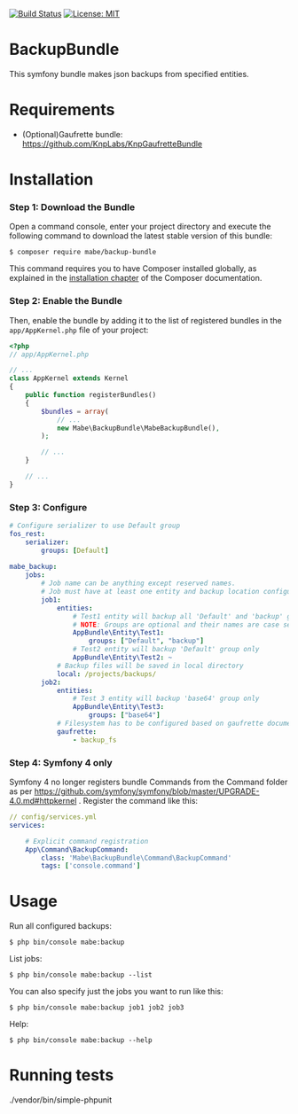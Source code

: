[![Build Status](https://travis-ci.org/mbeineris/BackupBundle.svg?branch=master)](https://travis-ci.org/mbeineris/BackupBundle) [![License: MIT](https://img.shields.io/badge/License-MIT-yellow.svg)](https://opensource.org/licenses/MIT)
# BackupBundle

This symfony bundle makes json backups from specified entities.

Requirements
============
- (Optional)Gaufrette bundle: https://github.com/KnpLabs/KnpGaufretteBundle

Installation
============

### Step 1: Download the Bundle

Open a command console, enter your project directory and execute the
following command to download the latest stable version of this bundle:

```console
$ composer require mabe/backup-bundle
```

This command requires you to have Composer installed globally, as explained
in the [installation chapter](https://getcomposer.org/doc/00-intro.md)
of the Composer documentation.

### Step 2: Enable the Bundle

Then, enable the bundle by adding it to the list of registered bundles
in the `app/AppKernel.php` file of your project:

```php
<?php
// app/AppKernel.php

// ...
class AppKernel extends Kernel
{
    public function registerBundles()
    {
        $bundles = array(
            // ...
            new Mabe\BackupBundle\MabeBackupBundle(),
        );

        // ...
    }

    // ...
}
```

### Step 3: Configure

```yml
# Configure serializer to use Default group
fos_rest:
    serializer:
        groups: [Default]
        
mabe_backup:
    jobs:
        # Job name can be anything except reserved names.
        # Job must have at least one entity and backup location configured.
        job1:
            entities:
                # Test1 entity will backup all 'Default' and 'backup' groups
                # NOTE: Groups are optional and their names are case sensitive
                AppBundle\Entity\Test1:
                    groups: ["Default", "backup"]
                # Test2 entity will backup 'Default' group only
                AppBundle\Entity\Test2: ~
            # Backup files will be saved in local directory    
            local: /projects/backups/
        job2:
            entities:
                # Test 3 entity will backup 'base64' group only
                AppBundle\Entity\Test3:
                    groups: ["base64"]
            # Filesystem has to be configured based on gaufrette documentation    
            gaufrette:
                - backup_fs
```

### Step 4: Symfony 4 only
Symfony 4 no longer registers bundle Commands from the Command folder as per https://github.com/symfony/symfony/blob/master/UPGRADE-4.0.md#httpkernel .
Register the command like this:
```yml
// config/services.yml
services:

    # Explicit command registration
    App\Command\BackupCommand:
        class: 'Mabe\BackupBundle\Command\BackupCommand'
        tags: ['console.command']
```

Usage
============
Run all configured backups:
```console
$ php bin/console mabe:backup
```
List jobs:
```console
$ php bin/console mabe:backup --list
```
You can also specify just the jobs you want to run like this:
```console
$ php bin/console mabe:backup job1 job2 job3
```
Help:
```console
$ php bin/console mabe:backup --help
```

Running tests
============
./vendor/bin/simple-phpunit
